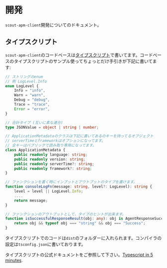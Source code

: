 # 開発 #

`scout-apm-client`開発についてのドキュメント。

## タイプスクリプト ##

`scout-apm-client`のコードベースは[タイプスクリプト](https://www.typescriptlang.org/)で書いてます。コードベースのタイプスクリプトのサンプル使ってちょっとだけ手引きが下記に書いてます:

```typescript
// ストリングのenum
// 例 LogLevel.Info
enum LogLevel {
    Info = "info",
    Warn = "warn",
    Debug = "debug",
    Trace = "trace",
    Error = "error",
}

// 合計タイプ (互いに素な連合)
type JSONValue = object | string | number;

// ApplicationMetadataのクラスは下記に書いてあるのキーを持ってるオブジェクト
// serverTimeとframeworkはオプションになってます。
// 全キーはパブリックで読み取り専用になってます。
class ApplicationMetadata {
    public readonly language: string;
    public readonly version: string;
    public readonly serverTime?: string;
    public readonly framework?: string;
}

// ファンクションを書く時にインプットとアウトプットのタイプを書けます。
function consoleLogFn(message: string, level?: LogLevel): string {
    level = level || LogLevel.Info;
    ....
    return message;
}

// ファンクションのアウトプットとして、タイプのヒントが出来ます。
function isSuccessfulResponseResult(obj: any): obj is AgentResponseSuccessResult {
    return obj && typeof obj === "string" && obj === "Success";
}
```

タイプスクリプトでのコードは`dist`のフォルダーに入れられます。コンパイラの設定は`tsconfig.json`に書いております。

タイプスクリプトの公式ドキュメントをご参照して下さい。[Typescript in 5 minutes](https://www.typescriptlang.org/docs/handbook/typescript-in-5-minutes.html).

